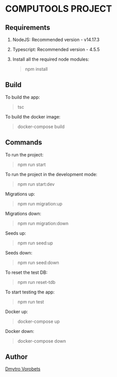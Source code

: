 # COMPUTOOLS PROJECT

## Requirements
1. NodeJS: Recommended version - v14.17.3

2. Typescript: Recommended version - 4.5.5

3. Install all the required node modules:
    >npm install

## Build
To build the app:
>tsc

To build the docker image:
>docker-compose build

## Commands
To run the project:
>npm run start 

To run the project in the development mode:
>npm run start:dev

Migrations up:
>npm run migration:up

Migrations down:
>npm run migration:down

Seeds up:
>npm run seed:up

Seeds down:
>npm run seed:down

To reset the test DB:
>npm run reset-tdb

To start testing the app:
>npm run test

Docker up:
>docker-compose up

Docker down:
>docker-compose down

## Author
[Dmytro Vorobets](https://github.com/Parasik72)